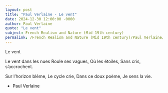```yaml
---
layout: post
title: "Paul Verlaine - Le vent"
date: 2024-12-30 12:00:00 -0000
author: Paul Verlaine
quote: "Le vent"
subject: French Realism and Nature (Mid 19th century)
permalink: /French Realism and Nature (Mid 19th century)/Paul Verlaine/Paul Verlaine - Le vent
---
```


Le vent

Le vent dans les nues
Roule ses vagues,
Où les étoiles,
Sans cris, s’accrochent.

Sur l’horizon blême,
Le cycle crie,
Dans ce doux poème,
Je sens la vie.

- Paul Verlaine
